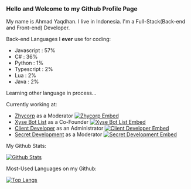 ### Hello and Welcome to my Github Profile Page

My name is Ahmad Yaqdhan. I live in Indonesia. I'm a Full-Stack(Back-end and Front-end) Developer.

Back-end Languages I **ever** use for coding:

- Javascript : 57%
- C# : 36%
- Python : 1%
- Typescript : 2%
- Lua : 2%
- Java : 2%

Learning other language in process...


Currently working at:

- [Zhycorp](https://zhycorp.xyz/) as a Moderator [![Zhycorp Embed](https://discordapp.com/api/guilds/332877090003091456/embed.png)](https://zhycorp.xyz/discord)
- [Xyse Bot List](https://xysebotlist.ga/) as a Co-Founder [![Xyse Bot List Embed](https://discordapp.com/api/guilds/750230780516499537/embed.png)](https://xysebotlist.my.id)
- [Client Developer](https://clientdev.glitch.me/) as an Administrator [![Client Developer Embed](https://discordapp.com/api/guilds/703245245315416184/embed.png)](https://clidev.my.id/discord)
- [Secret Development](https://www.secretdev.tech) as a Moderator [![Secret Development Embed](https://discordapp.com/api/guilds/733684454027034685/embed.png)](https://)

My Github Stats:

[![Github Stats](https://github-readme-stats.vercel.app/api?username=Mednoob&show_icons=true&theme=dark)](https://github.com/Mednoob)

Most-Used Languages on my Github:

[![Top Langs](https://github-readme-stats.vercel.app/api/top-langs/?username=Mednoob&layout=compact&theme=dark)](https://github.com/Mednoob)

